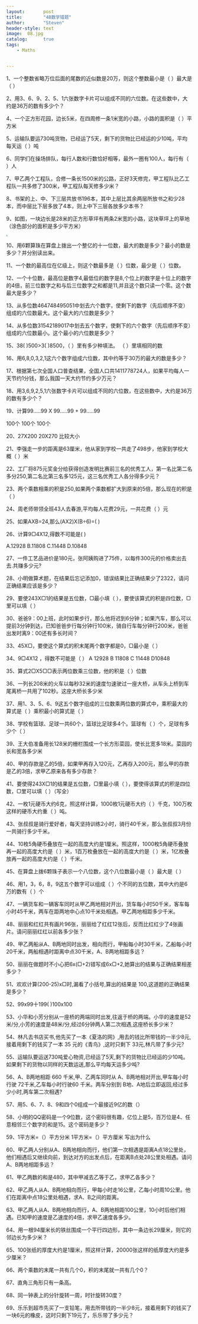 ```yaml
---
layout:       post
title:        "4B数学错题"
author:       "Steven"
header-style: text
image:  08.jpg
catalog:      true
tags:
    - Maths


---
```






1、一个整数省略万位后面的尾数的近似数是20万，则这个整数最小是（ ）最大是（ ）

2、用3、6、9、2、5、1六张数字卡片可以组成不同的六位数。在这些数中，大约是36万的数有多少个？

4、一个正方形花园，边长5米，在四周修一条1米宽的小路，小路的面积是（ ）平方米

5、运输队要运730吨货物，已经运了5天，剩下的货物比已经运的少10吨，平均每天运（ ）吨

6、同学们在操场排队，每行人数和行数恰好相等，最外一圈有100人，每行有（ ）人

7、甲乙两个工程队，合修一条长1500米的公路，正好3天修完，甲工程队比乙工程队一共多修了300米，甲工程队每天修多少米？

8、书架的上、中、下三层共放书196本，其中上层比其余两层所放书之和少28本，而中层比下层多放了4本，则上中下三层各放多少本书？

9、如图，一块边长是28米的正方形草坪有两条2米宽的小路，这块草坪上的草地（涂色部分的面积是多少平方米）

<img src="https://jsd.cdn.zzko.cn/gh/soslane/picgo@main/path/20240614101500.png" style="zoom:25%;" />

10、用6颗算珠在算盘上拨出一个整亿的十一位数，最大的数是多少？最小的数是多少？并分别读出来。

11、一个数的最高位在亿级上，则这个数最多是（ ）位数，最少是（ ）位数。

12、一个十位数，最高位是数字4,最低位的数字是8,个位上的数字是十位上的数字的4倍，前三位数字之和与后三位数字之和都是11,并且这个数只读一个零。这个数最大是多少？

13、从多位数464748495051中划去六个数字，使剩下的数字（先后顺序不变）组成的六位数最大。这个最大的六位数是多少？

14、从多位数31542189017中划去五个数字，使剩下的六个数字（先后顺序不变）组成的六位数最小。这个最小的六位数是多少？

15、38( )500>3( )8500，（ ）里有多少种填法。 （ ）里填相同的数

16、用6,8,0,3,2,1这六个数字组成六位数，其中约等于30万的最大的数是多少？

17、根据第七次全国人口普查结果，全国人口共1411778724人，如果平均每人一天节约1分钱，那么我国一天大约节约多少万元？

18、用3,6,9,2,5,1六张数字卡片可以组成不同的六位数，在这些数中，大约是36万的数有多少个？

19、计算99…..99 X 99…..99 + 99…..99

100个    100个   100个

20、27X200    20X270 比较大小

21、李强走一步的距离是63厘米，他从家到学校一共走了498步，他家到学校大概（  ）米

22、工厂将875元奖金分给获得创造发明比赛前三名的优秀工人，第一名比第二名多分250,第二名比第三名多125元，这三名优秀工人各分得多少元？

23、两个乘数相乘的积是250,如果两个乘数都扩大到原来的5倍，那么现在的积是（  ）

24、周老师带领全班43人去春游,平均每人花费29元，一共花费（  ）元

25、如果AXB=24,那么(AX2)X(B÷6)=(   )

26、计算9▢4X12,得数不可能是(   )

A.12928 B.11808 C.11448 D.10848

27、一件工艺品进价是180元，张阿姨购进了75件，以每件300元的价格卖出去去.共赚多少元?

28、小明做算术题，在结果后忘记添加0，错误结果比正确结果少了2322，请问正确结果应该是多少？

29、要使243X▢1的结果是五位数，▢最小填（  ），要使该算式的积是四位数，▢里可以填（     ）

30、爸爸9：00上班，此时如果步行，那么他将迟到6分钟；如果汽车，那么可以提前3分钟到达，已知爸爸步行每分钟行100米，骑自行车每分钟行200米，爸爸出发时离9：00还有多长时间？

33、45X▢，要使这个算式的积末尾两个数字都是0，▢最小是（     ）

34、9▢4X12 ，得数不可能是（   ）        A 12928     B 11808     C 11448    D10848

35、算式2▢X5▢▢表示两位数乘三位数，他的积是（       ）位数

36、一列长208米的火车以每秒32米的速度匀速驶过一座大桥，从车头上桥到车尾离桥一共用了102秒。这座大桥长多少米

37、用1、3、5、6、9这五个数字组成的三位数乘两位数的算式中，乘积最大的算式是（              ）乘积最小的算式是（                   ）

38、学校有篮球、足球一共60个，篮球比足球多4个。篮球有（       ）个，足球有多少个（         ）

39、王大伯准备用长128米的栅栏围成一个长方形菜园，使长比宽多18米。菜园的长和宽各多少米

40、甲的存款是乙的5倍，如果甲再存入120元，乙再存入200元，那么甲的存款是乙的3倍，求甲乙原来各有多少存款？

41、要使得243X▢1的结果是五位数，▢里最小填（     ），要使得该算式的积是四位数，▢里可以填（                  ）（写全）

42、一枚1元硬币大约6克，照这样计算，1000枚1元硬币大约（       ）千克，100万枚这样的硬币大约重（       ）吨。

43、张叔叔是骑行爱好者，每天坚持训练2小时，骑行40千米，那么张叔叔3月份一共骑行多少千米。

44、10枚5角硬币叠放在一起的高度大约是1厘米。照这样，1000枚5角硬币叠放再一起的高度大约是（      ）米，1百万枚叠放在一起的高度大约是（    ）米，1亿枚叠放再一起的高度大约是（      ）千米。

45、在算盘上拨6颗珠子表示一个八位数，这个八位数最小是（       ）最大是（         ）

46、用1，3，6，8，9这五个数字可以组成（    ）个不同的五位数，其中大约是6万的数有（     ）个

47、一辆货车和一辆客车同时从甲乙两地相对开出，货车每小时50千米，客车每小时45千米，两车在距两地中心点10千米处相遇。甲乙两地相距多少千米。

48、丽丽和红红共有画片96张，丽丽给了红红12张后，反而比红红少了4张画片。请问丽丽红红以前各多少张？

49、甲乙两船从A、B两地同时出发，相向而行，甲船每小时30千米，乙船每小时20千米，两船相遇时距离中点30千米，A、B两地相距多远？

50、丽丽在做题时不小心把6x(▢+2)错写成6x▢+2,她算出的结果与正确结果相差多少？

51、欢欢计算(200-25)x▢时,漏看了小括号,算出的结果是 100,这道题的正确结果是多少？

52、99x99十199(   )100x100

53、小华和小芳分别从一座桥的两端同时出发,往返于桥的两端。小华的速度是52米/分,小芳的速度是48米/分,经过6分钟两人第二次相遇,这座桥长多少米？

54、林凡去书店买书,他先买了一本《夏洛的网》,用去的钱比所带钱的一半少8元,接着用剩下的钱买了一本 35 元的《青鸟》,这时只剩下 33元,林凡带了多少元?

55、运输队要运送730吨爱心物资,已经运了5天,剩下的货物比已经运的少10吨。如果剩下的货物以同样的天数运送,那么平均每天运多少吨?

56、A、B两地相距 660 千米,甲、乙两车同时从 A、B两地相对开出,甲车每小时行驶 72千米,乙车每小时行驶60 千米。两车分别到 B地、A地后立即返回,经过多少小时,两车第二次相遇?

57、用5、6、7、8、9和四个0组成一个最接近9亿的数（）

58、小明的QQ密码是一个9位数，这个密码很有趣，亿位上是5，百万位是4、任意相邻三个数字的和是15。这个密码是多少？

59、1平方米=（）平方分米        1平方米=（）平方厘米    写出为什么

60、甲乙两人分别从A、B两地相向而行，他们第一次相遇是距离A点18公里处，他们相遇后又继续向前，到达对方的出发点后，在距离B点处28公里处相遇。请问A、B两地相距多远？

61、甲乙两数的和是480，其中甲减去乙等于乙，求甲乙各多少？

62、甲乙两人从A、B两地相向而行，甲每小时走16公里，乙每小时周10公里。他们在距离中点18公里处相遇，求A、B之间的距离。

63、甲乙两人从A、B两地相向而行，A、B两地相距100公里，10小时后他们相遇。已知甲的速度是乙速度的4倍，求甲乙速度各多少。

64、用一根94厘米长的铁丝围成一个平行四边形，其中一条边长29厘米，则它的邻边长为多少米？

65、100张纸的厚度大约是1厘米，照这样计算，20000张这样的纸厚度大约是多少厘米？

66、两个乘数的末尾一共有几个0，积的末尾就一共有几个0？

67、直角三角形只有一条高。

68、同一钟表上的分针旋转一周，时针旋转30度？

69、乐乐到超市先买了一支铅笔，用去所带钱的一半少8元，接着用剩下的钱买了一块6元的橡皮，这时只剩下19元了，乐乐带了多少元？

